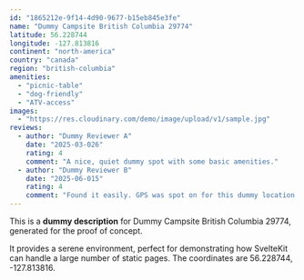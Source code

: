 ```yaml
---
id: "1865212e-9f14-4d90-9677-b15eb845e3fe"
name: "Dummy Campsite British Columbia 29774"
latitude: 56.228744
longitude: -127.813816
continent: "north-america"
country: "canada"
region: "british-columbia"
amenities:
  - "picnic-table"
  - "dog-friendly"
  - "ATV-access"
images:
  - "https://res.cloudinary.com/demo/image/upload/v1/sample.jpg"
reviews:
  - author: "Dummy Reviewer A"
    date: "2025-03-026"
    rating: 4
    comment: "A nice, quiet dummy spot with some basic amenities."
  - author: "Dummy Reviewer B"
    date: "2025-06-015"
    rating: 4
    comment: "Found it easily. GPS was spot on for this dummy location."
---
```


This is a **dummy description** for Dummy Campsite British Columbia 29774, generated for the proof of concept.

It provides a serene environment, perfect for demonstrating how SvelteKit can handle a large number of static pages. The coordinates are 56.228744, -127.813816.
